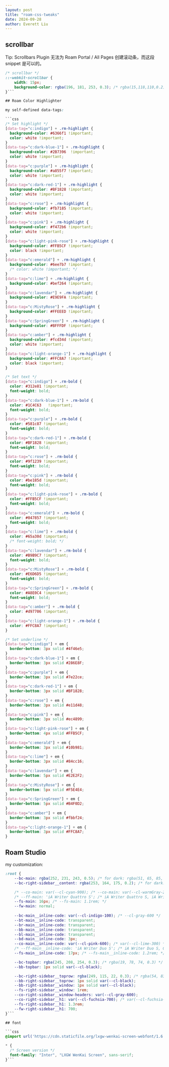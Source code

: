 ```yaml
---
layout: post
title: "roam-css-tweaks"
date: 2024-09-28
author: Everett Liu
---
```


## scrollbar

Tip: Scrollbars Plugin 无法为 Roam Portal / All Pages 创建滚动条，而这段 snippet 是可以的。 

```css
/* scrollbar */
::-webkit-scrollbar {
    width: 15px;
    background-color: rgba(196, 181, 253, 0.3); /* rgba(15,118,110,0.2), rgba(234,64,126,0.2) */
}```

## Roam Color Highlighter

my self-defined data-tags:

```css
/* Set highlight */
[data-tag="c:indigo"] + .rm-highlight {
  background-color: #6366f1 !important;
  color: white !important;
}
[data-tag="c:dark-blue-1"] + .rm-highlight {
  background-color: #2B7396  !important;
  color: white !important;
}
[data-tag="c:purple"] + .rm-highlight {
  background-color: #a855f7 !important;
  color: white !important;
}
[data-tag="c:dark-red-1"] + .rm-highlight {
  background-color: #BF1828 !important;
  color: white !important; 
}
[data-tag="c:rose"] + .rm-highlight {
  background-color: #fb7185 !important;
  color: white !important; 
}
[data-tag="c:pink"] + .rm-highlight {
  background-color: #f472b6 !important;
  color: white !important; 
}
[data-tag="c:light-pink-rose"] + .rm-highlight {
  background-color: #FFB5CF !important;
  color: black !important; 
}
[data-tag="c:emerald"] + .rm-highlight {
  background-color: #6ee7b7 !important;
  /* color: white !important; */
}
[data-tag="c:lime"] + .rm-highlight {
  background-color: #bef264 !important;
}
[data-tag="c:lavendar"] + .rm-highlight {
  background-color: #E9E9FA !important;
}
[data-tag="c:MistyRose"] + .rm-highlight {
  background-color: #FFEEED !important;
}
[data-tag="c:SpringGreen"] + .rm-highlight {
  background-color: #BFFFDF !important;
}
[data-tag="c:amber"] + .rm-highlight {
  background-color: #fcd34d !important;
  color: white !important; 
}
[data-tag="c:light-orange-1"] + .rm-highlight {
  background-color: #FFC8A7 !important;
  color: black !important; 
}

/* Set text */
[data-tag="c:indigo"] + .rm-bold {
  color: #312e81 !important;
  font-weight: bold;
}
[data-tag="c:dark-blue-1"] + .rm-bold {
  color: #1C4C63   !important;
  font-weight: bold;
}
[data-tag="c:purple"] + .rm-bold {
  color: #581c87 !important;
  font-weight: bold;
}
[data-tag="c:dark-red-1"] + .rm-bold {
  color: #BF1828 !important;
  font-weight: bold; 
}
[data-tag="c:rose"] + .rm-bold {
  color: #9f1239 !important;
  font-weight: bold; 
}
[data-tag="c:pink"] + .rm-bold {
  color: #be185d !important;
  font-weight: bold;
}
[data-tag="c:light-pink-rose"] + .rm-bold {
  color: #FFB5CF !important;
  font-weight: bold;
}
[data-tag="c:emerald"] + .rm-bold {
  color: #047857 !important;
  font-weight: bold;
}
[data-tag="c:lime"] + .rm-bold {
  color: #65a30d !important;
  /* font-weight: bold; */
}
[data-tag="c:lavendar"] + .rm-bold {
  color: #B9B9C7 !important;
  font-weight: bold;
}
[data-tag="c:MistyRose"] + .rm-bold {
  color: #E6D6D5 !important;
  font-weight: bold;
}
[data-tag="c:SpringGreen"] + .rm-bold {
  color: #A8E0C4 !important;
  font-weight: bold;
}
[data-tag="c:amber"] + .rm-bold {
  color: #d97706 !important;
}
[data-tag="c:light-orange-1"] + .rm-bold {
  color: #FFC8A7 !important;
}

/* Set underline */
[data-tag="c:indigo"] + em {
  border-bottom: 3px solid #4f46e5;
}
[data-tag="c:dark-blue-1"] + em {
  border-bottom: 3px solid #286E8F;
}
[data-tag="c:purple"] + em {
  border-bottom: 3px solid #7e22ce;
}
[data-tag="c:dark-red-1"] + em {
  border-bottom: 3px solid #BF1828;
}
[data-tag="c:rose"] + em {
  border-bottom: 3px solid #e11d48;
}
[data-tag="c:pink"] + em {
  border-bottom: 3px solid #ec4899;
}
[data-tag="c:light-pink-rose"] + em {
  border-bottom: 4px solid #FFB5CF;
}
[data-tag="c:emerald"] + em {
  border-bottom: 3px solid #10b981;
}
[data-tag="c:lime"] + em {
  border-bottom: 3px solid #84cc16;
}
[data-tag="c:lavendar"] + em {
  border-bottom: 5px solid #E2E2F2;
}
[data-tag="c:MistyRose"] + em {
  border-bottom: 5px solid #F5E4E4;
}
[data-tag="c:SpringGreen"] + em {
  border-bottom: 5px solid #B4F0D2;
}
[data-tag="c:amber"] + em {
  border-bottom: 3px solid #fbbf24;
}
[data-tag="c:light-orange-1"] + em {
  border-bottom: 3px solid #FFC8A7;
}
```
## Roam Studio

my customization:

```css
:root {
    --bc-main: rgba(252, 231, 243, 0.5); /* for dark: rgba(51, 65, 85, 0.7) */
    --bc-right-sidebar__content: rgba(253, 164, 175, 0.2); /* for dark: rgba(107, 114, 128, 0.8), var(--cl-coolGray-500) */

    /* --co-main: var(--cl-cyan-900); /* --co-main: var(--cl-warmGray-200); cl-gray-400; 考虑一下深棕色？ */
	/* --ff-main: 'iA Writer Quattro S'; /* iA Writer Quattro S, iA Writer Mono S, segoe ui, Bookerly, Bebas Neue */
	--fs-main: 16px; /* --fs-main: 1.1rem; */
	--fw-main: normal;
  
	--bc-main__inline-code: var(--cl-indigo-100); /* --cl-gray-600 */
	--bt-main__inline-code: transparent;
	--br-main__inline-code: transparent;
	--bb-main__inline-code: transparent;
	--bl-main__inline-code: transparent;
	--bd-main__inline-code: 3px;
	--co-main__inline-code: var(--cl-pink-600); /* var(--cl-lime-300) */
	/* --ff-main__inline-code: 'iA Writer Duo S'; /* iA Writer Duo S, Georgia */
	--fs-main__inline-code: 17px; /* --fs-main__inline-code: 1.2rem; */

    --bc-topbar: rgba(245, 208, 254, 0.3); /* rgba(19, 78, 74, 0.3) */
	--bb-topbar: 1px solid var(--cl-black);

    --bc-right-sidebar__toprow: rgba(249, 115, 22, 0.3); /* rgba(54, 83, 20, 0.6), var(--cl-lime-900) */
	--bb-right-sidebar__toprow: 1px solid var(--cl-black);
    --bb-right-sidebar__window: 1px solid var(--cl-black);
	--fs-right-sidebar__window: 1rem;
    --co-right-sidebar__window-headers: var(--cl-gray-600);
    --co-right-sidebar__h1: var(--cl-fuchsia-700); /* var(--cl-fuchsia-200) */
	--fs-right-sidebar__h1: 1.3rem;
	--fw-right-sidebar__h1: 700;
}```

## font

```css
@import url('https://cdn.staticfile.org/lxgw-wenkai-screen-webfont/1.6.0/lxgwwenkaiscreen.css');

* {
  /* Screen version */
  font-family: "Inter", "LXGW WenKai Screen", sans-serif;
}```
